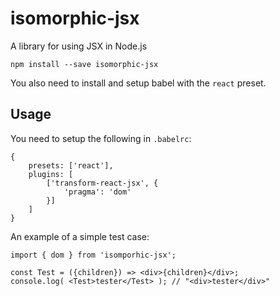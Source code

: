 # isomorphic-jsx

A library for using JSX in Node.js

```
npm install --save isomorphic-jsx
```

You also need to install and setup babel with the `react` preset.

## Usage

You need to setup the following in `.babelrc`:

```
{
	presets: ['react'],
	plugins: [
		['transform-react-jsx', {
			'pragma': 'dom'
		}]
	]
}
```

An example of a simple test case:

```
import { dom } from 'isomporhic-jsx';

const Test = ({children}) => <div>{children}</div>;
console.log( <Test>tester</Test> ); // "<div>tester</div>"
```
